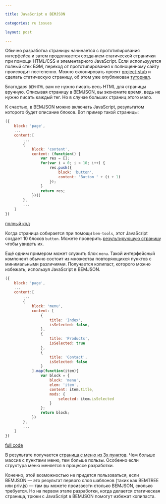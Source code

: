 ```yaml
---

title: JavaScript в BEMJSON

categories: ru issues

layout: post

---
```

Обычно разработка страницы начинается с прототипирования интерфейса и затем
продолжается созданием статической странички при помощи HTML/CSS и элементарного
JavaScript. Если использууется полный стек БЭМ, переход от прототипирования к
полноценному сайту происходит постепенно. Можно склонировать проект
[project-stub](https://github.com/bem/project-stub)
и сделать статическую страницу, об этом уже опубликован
[туториал](http://bem.info/articles/start-with-project-stub/).

Благодаря `BEMHTML` вам не нужно писать весь HTML для страницы вручную. Описывая
страницу в BEMJSON, вы экономите время, ведь не нужно писать каждый тег. Но в
случае больших страниц этого мало.

К счастью, в BEMJSON можно включать JavaScript, результатом которого будет
описание блоков.
Вот пример такой страницы:

```js
({
    block: 'page',
    ...
    content:[
        ...
        {
            block: 'content',
            content: (function() {
                var res = [];
                for(var i = 0; i < 10; i++) {
                    res.push({
                        block: 'button',
                        content: 'Button ' + (i + 1)
                    });
                }
                return res;
            })()
        },
        ...
    ]
})
```
[полный
код](https://github.com/varya/dynamic-bemjson/blob/master/desktop.bundles/page1/page1.bemjson.js)

Когда страница собирается при помощи `bem-tools`, этот JavaScript создает 10
блоков `button`.
Можете проверить [результирующую страницу](http://varya.me/dynamic-bemjson/desktop.bundles/page1/page1.html)
чтобы увидеть их.

Ещё одним примером может служить блок `menu`. Такой интерфейсный компонент
обычно состоит из множества повторяющихся пунктов с минимальными различиями.
Получается копипаст, которого можно избежать, используя JavaScript в BEMJSON.

```js
({
    block: 'page',
    ...
    content:[
        ...
        {
            block: 'menu',
            content: [
                {
                    title: 'Index',
                    isSelected: false,
                },
                {
                    title: 'Products',
                    isSelected: true
                },
                {
                    title: 'Contact',
                    isSelected: false
                }
            ].map(function(item){
                var block = {
                    block: 'menu',
                    elem: 'item',
                    content: item.title,
                    mods: {
                        selected: item.isSelected
                    }
                };
                return block;
            })
        },
        ...
    ]
})
```
[full
code](https://github.com/varya/dynamic-bemjson/blob/master/desktop.bundles/page2/page2.bemjson.js)

В результате получается [страница с меню из 3х пунктов](http://varya.me/dynamic-bemjson/desktop.bundles/page2/page2.html).
Чем больше массив с пунктами меню, тем больше пользы. Особенно если структура
меню меняется в процессе разработки.

Конечно, этой возможностью не придется пользоваться, если BEMJSON — это
результат первого слоя шаблонов (таких как BEMTREE или priv.js) — там вы можете
произвести столько BEMJSON, сколько требуется. Но на первом этапе разработки,
когда делается статическая страница, трюки с JavaScript в BEMJSON помогут
избежат копипаста.
